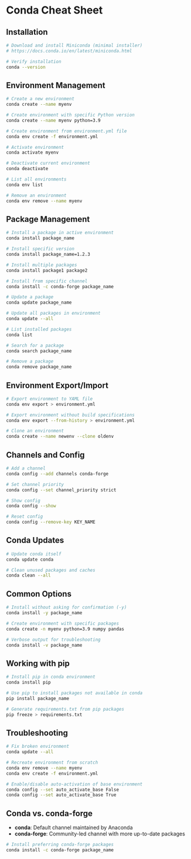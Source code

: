 # Conda Cheat Sheet

## Installation
```bash
# Download and install Miniconda (minimal installer)
# https://docs.conda.io/en/latest/miniconda.html

# Verify installation
conda --version
```

## Environment Management
```bash
# Create a new environment
conda create --name myenv

# Create environment with specific Python version
conda create --name myenv python=3.9

# Create environment from environment.yml file
conda env create -f environment.yml

# Activate environment
conda activate myenv

# Deactivate current environment
conda deactivate

# List all environments
conda env list

# Remove an environment
conda env remove --name myenv
```

## Package Management
```bash
# Install a package in active environment
conda install package_name

# Install specific version
conda install package_name=1.2.3

# Install multiple packages
conda install package1 package2

# Install from specific channel
conda install -c conda-forge package_name

# Update a package
conda update package_name

# Update all packages in environment
conda update --all

# List installed packages
conda list

# Search for a package
conda search package_name

# Remove a package
conda remove package_name
```

## Environment Export/Import
```bash
# Export environment to YAML file
conda env export > environment.yml

# Export environment without build specifications
conda env export --from-history > environment.yml

# Clone an environment
conda create --name newenv --clone oldenv
```

## Channels and Config
```bash
# Add a channel
conda config --add channels conda-forge

# Set channel priority
conda config --set channel_priority strict

# Show config
conda config --show

# Reset config
conda config --remove-key KEY_NAME
```

## Conda Updates
```bash
# Update conda itself
conda update conda

# Clean unused packages and caches
conda clean --all
```

## Common Options
```bash
# Install without asking for confirmation (-y)
conda install -y package_name

# Create environment with specific packages
conda create -n myenv python=3.9 numpy pandas

# Verbose output for troubleshooting
conda install -v package_name
```

## Working with pip
```bash
# Install pip in conda environment
conda install pip

# Use pip to install packages not available in conda
pip install package_name

# Generate requirements.txt from pip packages
pip freeze > requirements.txt
```

## Troubleshooting
```bash
# Fix broken environment
conda update --all

# Recreate environment from scratch
conda env remove --name myenv
conda env create -f environment.yml

# Enable/disable auto-activation of base environment
conda config --set auto_activate_base False
conda config --set auto_activate_base True
```

## Conda vs. conda-forge
- **conda**: Default channel maintained by Anaconda
- **conda-forge**: Community-led channel with more up-to-date packages
```bash
# Install preferring conda-forge packages
conda install -c conda-forge package_name
```
